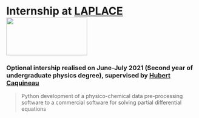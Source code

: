 # Internship at [LAPLACE](http://www.laplace.univ-tlse.fr/?lang=en) <img src="https://gitlab.com/AmorosettiG/stage-l2-ps/-/raw/main/Report/Logo_Laplace.png" width="213" height="100">
### Optional intership realised on June-July 2021 (Second year of undergraduate physics degree), supervised by [Hubert Caquineau](http://www.laplace.univ-tlse.fr/CAQUINEAU-Hubert-866?lang=en)

> Python development of a physico-chemical data pre-processing software to a commercial software for solving partial differential equations

